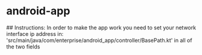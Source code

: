 # android-app

## Instructions: 
  In order to make the app work you need to set your network interface ip address in: 
  'src/main/java/com/enterprise/android_app/controller/BasePath.kt'  in all of the two fields
